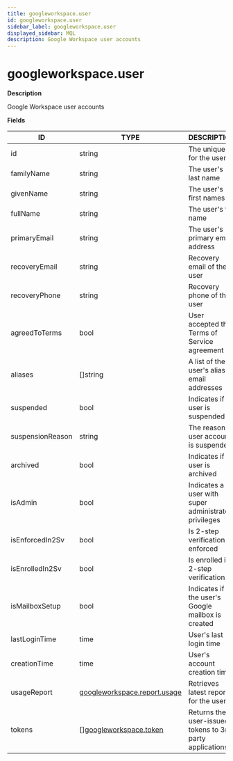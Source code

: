 ```yaml
---
title: googleworkspace.user
id: googleworkspace.user
sidebar_label: googleworkspace.user
displayed_sidebar: MQL
description: Google Workspace user accounts
---
```


# googleworkspace.user

**Description**

Google Workspace user accounts

**Fields**

| ID               | TYPE                                                            | DESCRIPTION                                              |
| ---------------- | --------------------------------------------------------------- | -------------------------------------------------------- |
| id               | string                                                          | The unique ID for the user                               |
| familyName       | string                                                          | The user's last name                                     |
| givenName        | string                                                          | The user's first names                                   |
| fullName         | string                                                          | The user's full name                                     |
| primaryEmail     | string                                                          | The user's primary email address                         |
| recoveryEmail    | string                                                          | Recovery email of the user                               |
| recoveryPhone    | string                                                          | Recovery phone of the user                               |
| agreedToTerms    | bool                                                            | User accepted the Terms of Service agreement             |
| aliases          | &#91;&#93;string                                                | A list of the user's alias email addresses               |
| suspended        | bool                                                            | Indicates if user is suspended                           |
| suspensionReason | string                                                          | The reason a user account is suspended                   |
| archived         | bool                                                            | Indicates if user is archived                            |
| isAdmin          | bool                                                            | Indicates a user with super administrator privileges     |
| isEnforcedIn2Sv  | bool                                                            | Is 2-step verification enforced                          |
| isEnrolledIn2Sv  | bool                                                            | Is enrolled in 2-step verification                       |
| isMailboxSetup   | bool                                                            | Indicates if the user's Google mailbox is created        |
| lastLoginTime    | time                                                            | User's last login time                                   |
| creationTime     | time                                                            | User's account creation time                             |
| usageReport      | [googleworkspace.report.usage](googleworkspace.report.usage.md) | Retrieves latest report for the user                     |
| tokens           | &#91;&#93;[googleworkspace.token](googleworkspace.token.md)     | Returns the user-issued tokens to 3rd party applications |
